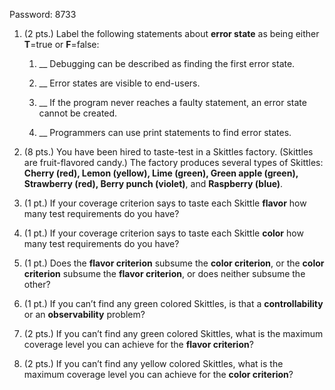 Password: 8733

1. (2 pts.) Label the following statements about **error state** as being either **T**=true or **F**=false:

     1. __ Debugging can be described as finding the first error state.

     2. __ Error states are visible to end-users.

     3. __ If the program never reaches a faulty statement, an error state cannot be created.

     4. __ Programmers can use print statements to find error states.


2. (8 pts.) You have been hired to taste-test in a Skittles factory. (Skittles are fruit-flavored candy.) The factory produces several types of Skittles: **Cherry (red), Lemon (yellow), Lime (green), Green apple (green), Strawberry (red), Berry punch (violet)**, and **Raspberry (blue)**.

  1. (1 pt.) If your coverage criterion says to taste each Skittle **flavor** how many test requirements do you have?



  2. (1 pt.) If your coverage criterion says to taste each Skittle **color** how many test requirements do you have?



  3. (1 pt.) Does the **flavor criterion** subsume the **color criterion**, or the **color criterion** subsume the **flavor criterion**, or does neither subsume the other?



  4. (1 pt.) If you can’t find any green colored Skittles, is that a **controllability** or an **observability** problem?



  5. (2 pts.) If you can’t find any green colored Skittles, what is the maximum coverage level you can achieve for the **flavor criterion**?



  6. (2 pts.) If you can’t find any yellow colored Skittles, what is the maximum coverage level you can achieve for the **color criterion**?
